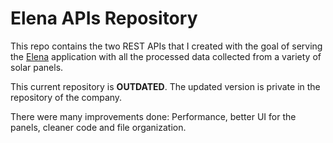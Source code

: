# Elena APIs Repository

This repo contains the two REST APIs that I created with the goal of serving the [Elena](https://elenalab.com.br/site/) application with all the processed data collected from a variety of solar panels.

This current repository is **OUTDATED**. The updated version is private in the repository of the company. 

There were many improvements done: Performance, better UI for the panels, cleaner code and file organization. 
